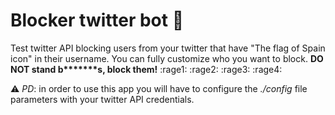 # Blocker twitter bot :hocho:
Test twitter API blocking users from your twitter that have "The flag of Spain icon" in their username. You can fully customize who you want to block. **DO NOT stand b*******s, block them!** :rage1: :rage2: :rage3: :rage4:

:warning: *PD*: in order to use this app you will have to configure the *./config* file parameters with your twitter API credentials.





